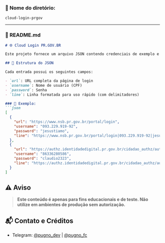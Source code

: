 ### 📁 Nome do diretório:

```
cloud-login-prgov
```

---

### 📄 README.md

````markdown
# 🌐 Cloud Login PR.GOV.BR

Este projeto fornece um arquivo JSON contendo credenciais de exemplo e URLs de login para sistemas do governo do Paraná (`*.pr.gov.br`). Ideal para testes, automações ou integração com ferramentas de debug/autenticação.

## 📁 Estrutura do JSON

Cada entrada possui os seguintes campos:

- `url`: URL completa da página de login
- `username`: Nome de usuário (CPF)
- `password`: Senha
- `line`: Linha formatada para uso rápido (com delimitadores)

### 🧪 Exemplo:
```json
[
  {
    "url": "https://www.nsb.pr.gov.br/portal/login",
    "username": "093.229.919-92",
    "password": "jesustiamo",
    "line": "https://www.nsb.pr.gov.br/portal/login|093.229.919-92|jesustiamo"
  },
  {
    "url": "https://authz.identidadedigital.pr.gov.br/cidadao_authz/authentication.html",
    "username": "86336280586",
    "password": "claudio2323",
    "line": "https://authz.identidadedigital.pr.gov.br/cidadao_authz/authentication.html:86336280586:claudio2323"
  }
]
````

## ⚠️ Aviso

> **Este conteúdo é apenas para fins educacionais e de teste. Não utilize em ambientes de produção sem autorização.**

## 📬 Contato e Créditos

* Telegram: [@pugno\_dev](https://t.me/pugno_dev) | [@pugno\_fc](https://t.me/pugno_fc)


